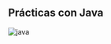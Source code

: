 ## Prácticas con Java
![java](https://user-images.githubusercontent.com/24881247/52526463-be8b6100-2c97-11e9-9e27-a86bed5027fd.png)